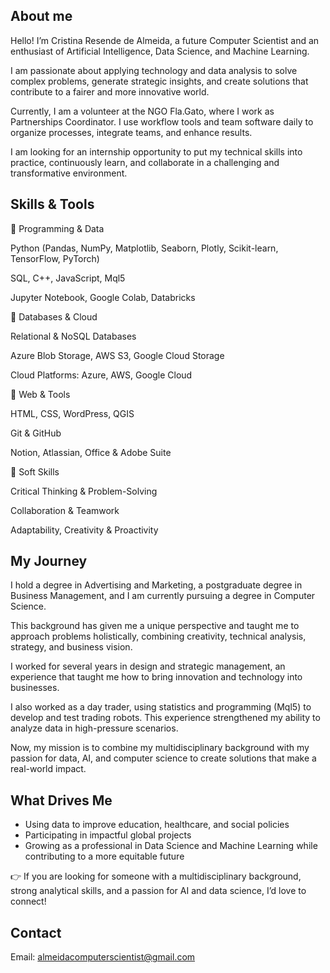 
<!--
**cristinaresendedealmeida/cristinaresendedealmeida** is a ✨ _special_ ✨ repository because its `README.md` (this file) appears on your GitHub profile.

Here are some ideas to get you started:

- 🔭 I’m currently working on ...
- 🌱 I’m currently learning ...
- 👯 I’m looking to collaborate on ...
- 🤔 I’m looking for help with ...
- 💬 Ask me about ...
- 📫 How to reach me: ...
- 😄 Pronouns: ...
- ⚡ Fun fact: ...
-->

## About me
Hello! I’m Cristina Resende de Almeida, a future Computer Scientist and an enthusiast of Artificial Intelligence, Data Science, and Machine Learning.

I am passionate about applying technology and data analysis to solve complex problems, generate strategic insights, and create solutions that contribute to a fairer and more innovative world.

Currently, I am a volunteer at the NGO Fla.Gato, where I work as Partnerships Coordinator. I use workflow tools and team software daily to organize processes, integrate teams, and enhance results.

I am looking for an internship opportunity to put my technical skills into practice, continuously learn, and collaborate in a challenging and transformative environment.

## Skills & Tools
🔹 Programming & Data

Python (Pandas, NumPy, Matplotlib, Seaborn, Plotly, Scikit-learn, TensorFlow, PyTorch)

SQL, C++, JavaScript, Mql5

Jupyter Notebook, Google Colab, Databricks

🔹 Databases & Cloud

Relational & NoSQL Databases

Azure Blob Storage, AWS S3, Google Cloud Storage

Cloud Platforms: Azure, AWS, Google Cloud

🔹 Web & Tools

HTML, CSS, WordPress, QGIS

Git & GitHub

Notion, Atlassian, Office & Adobe Suite

🔹 Soft Skills

Critical Thinking & Problem-Solving

Collaboration & Teamwork

Adaptability, Creativity & Proactivity

## My Journey
I hold a degree in Advertising and Marketing, a postgraduate degree in Business Management, and I am currently pursuing a degree in Computer Science.

This background has given me a unique perspective and taught me to approach problems holistically, combining creativity, technical analysis, strategy, and business vision.

I worked for several years in design and strategic management, an experience that taught me how to bring innovation and technology into businesses.

I also worked as a day trader, using statistics and programming (Mql5) to develop and test trading robots. This experience strengthened my ability to analyze data in high-pressure scenarios.

Now, my mission is to combine my multidisciplinary background with my passion for data, AI, and computer science to create solutions that make a real-world impact.

## What Drives Me
- Using data to improve education, healthcare, and social policies
- Participating in impactful global projects
- Growing as a professional in Data Science and Machine Learning while contributing to a more equitable future
  
👉 If you are looking for someone with a multidisciplinary background, strong analytical skills, and a passion for AI and data science, I’d love to connect!

## Contact
Email: almeidacomputerscientist@gmail.com
